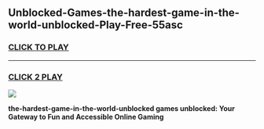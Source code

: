 
## Unblocked-Games-the-hardest-game-in-the-world-unblocked-Play-Free-55asc
<h3>
<a href="https://premium76.site?title=the-hardest-game-in-the-world-unblocked&ref=10A">CLICK TO PLAY</a></h3>
<hr>

<h3>
<a href="https://premium76.site?title=the-hardest-game-in-the-world-unblocked&ref=10A">CLICK 2 PLAY</a>
  
</h3>

<a href="https://premium76.site?title=the-hardest-game-in-the-world-unblocked&ref=10A"><img src="https://clearcache.store/games.png"></a>


**the-hardest-game-in-the-world-unblocked games unblocked: Your Gateway to Fun and Accessible Online Gaming**
